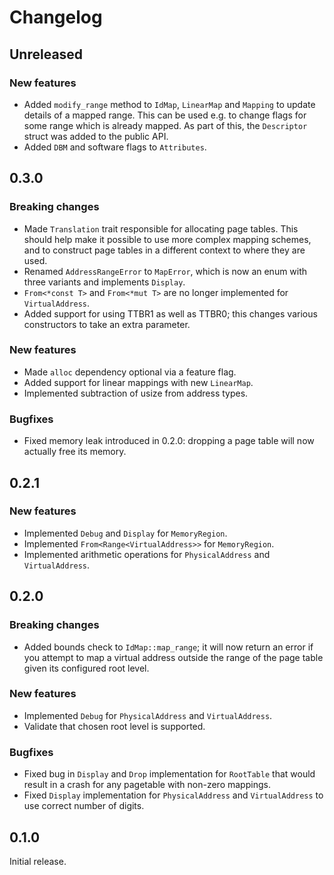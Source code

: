 # Changelog

## Unreleased

### New features

- Added `modify_range` method to `IdMap`, `LinearMap` and `Mapping` to update details of a mapped
  range. This can be used e.g. to change flags for some range which is already mapped. As part of
  this, the `Descriptor` struct was added to the public API.
- Added `DBM` and software flags to `Attributes`.

## 0.3.0

### Breaking changes

- Made `Translation` trait responsible for allocating page tables. This should help make it possible
  to use more complex mapping schemes, and to construct page tables in a different context to where
  they are used.
- Renamed `AddressRangeError` to `MapError`, which is now an enum with three variants and implements
  `Display`.
- `From<*const T>` and `From<*mut T>` are no longer implemented for `VirtualAddress`.
- Added support for using TTBR1 as well as TTBR0; this changes various constructors to take an extra
  parameter.

### New features

- Made `alloc` dependency optional via a feature flag.
- Added support for linear mappings with new `LinearMap`.
- Implemented subtraction of usize from address types.

### Bugfixes

- Fixed memory leak introduced in 0.2.0: dropping a page table will now actually free its memory.

## 0.2.1

### New features

- Implemented `Debug` and `Display` for `MemoryRegion`.
- Implemented `From<Range<VirtualAddress>>` for `MemoryRegion`.
- Implemented arithmetic operations for `PhysicalAddress` and `VirtualAddress`.

## 0.2.0

### Breaking changes

- Added bounds check to `IdMap::map_range`; it will now return an error if you attempt to map a
  virtual address outside the range of the page table given its configured root level.

### New features

- Implemented `Debug` for `PhysicalAddress` and `VirtualAddress`.
- Validate that chosen root level is supported.

### Bugfixes

- Fixed bug in `Display` and `Drop` implementation for `RootTable` that would result in a crash for
  any pagetable with non-zero mappings.
- Fixed `Display` implementation for `PhysicalAddress` and `VirtualAddress` to use correct number of
  digits.

## 0.1.0

Initial release.
